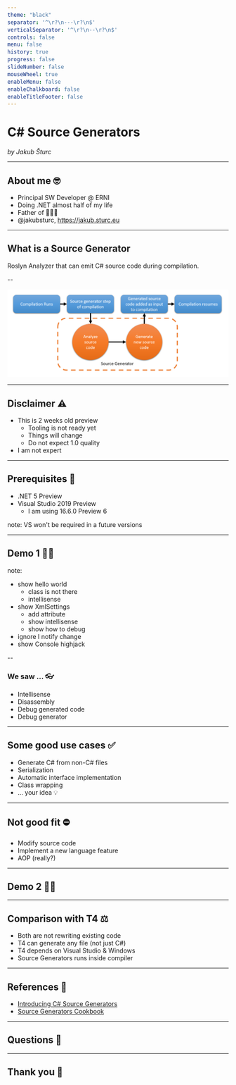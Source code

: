 ```yaml
---
theme: "black"
separator: '^\r?\n---\r?\n$'
verticalSeparator: '^\r?\n--\r?\n$'
controls: false
menu: false
history: true
progress: false
slideNumber: false
mouseWheel: true
enableMenu: false
enableChalkboard: false
enableTitleFooter: false
---
```


# C# Source Generators

_by Jakub Šturc_

---

## About me 🤓

* Principal SW Developer @ ERNI
* Doing .NET almost half of my life
* Father of 👧👦👶
* @jakubsturc, https://jakub.sturc.eu

---

## What is a Source Generator

Roslyn Analyzer that can emit C# source code during compilation.

--

![Source Generator](slides/source-generator.png)

---

## Disclaimer ⚠

* This is 2 weeks old preview
  * Tooling is not ready yet
  * Things will change
  * Do not expect 1.0 quality
* I am not expert

---

## Prerequisites 📌

* .NET 5 Preview
* Visual Studio 2019 Preview
  * I am using 16.6.0 Preview 6

note:
VS won't be required in a future versions

---

## Demo 1 👨‍💻

note:

* show hello world
  * class is not there
  * intellisense
* show XmlSettings
  * add attribute
  * show intellisense
  * show how to debug
* ignore I notify change
* show Console highjack

--

### We saw ... 👓

* Intellisense
* Disassembly
* Debug generated code
* Debug generator

---

## Some good use cases ✅

* Generate C# from non-C# files
* Serialization
* Automatic interface implementation
* Class wrapping
* ... your idea 💡

---

## Not good fit ⛔

* Modify source code
* Implement a new language feature
* AOP (really?)

---

## Demo 2 👨‍💻

---

## Comparison with T4 ⚖

* Both are not rewriting existing code
* T4 can generate any file (not just C#)
* T4 depends on Visual Studio & Windows
* Source Generators runs inside compiler

---

## References 🔗

* [Introducing C# Source Generators](https://devblogs.microsoft.com/dotnet/introducing-c-source-generators/)
* [Source Generators Cookbook](https://github.com/dotnet/roslyn/blob/master/docs/features/source-generators.cookbook.md)

---

## Questions 🤔

---

## Thank you 🍻
